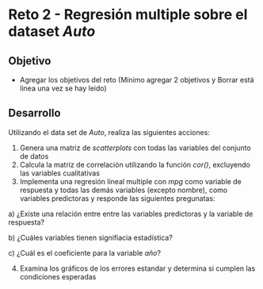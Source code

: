 # Reto 2 - Regresión multiple sobre el dataset *Auto*

## Objetivo

* Agregar los objetivos del reto (Mínimo agregar 2 objetivos y Borrar está linea una vez se hay leido)

## Desarrollo

Utilizando el data set de *Auto*, realiza las siguientes acciones: 

1. Genera una matriz de _scatterplots_ con todas las variables del conjunto de datos
2. Calcula la matriz de correlación utilizando la función _cor()_, excluyendo las variables cualitativas 
3. Implementa una regresión lineal multiple con _mpg_ como variable de respuesta y todas las demás variables (excepto nombre), como variables predictoras y responde las siguientes pregunatas: 

  a) ¿Existe una relación entre entre las variables predictoras y la variable de respuesta?
  
  b) ¿Cuáles variables tienen signifiacia estadística?
  
  c) ¿Cuál es el coeficiente para la variable _año_?

4. Examina los gráficos de los errores estandar y determina si cumplen las condiciones esperadas
